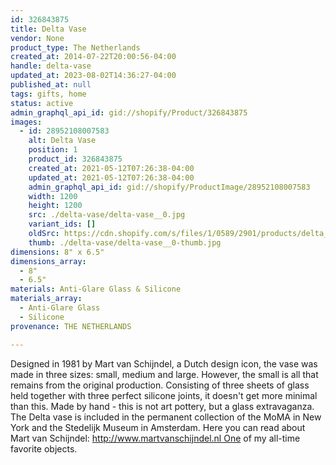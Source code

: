 ```yaml
---
id: 326843875
title: Delta Vase
vendor: None
product_type: The Netherlands
created_at: 2014-07-22T20:00:56-04:00
handle: delta-vase
updated_at: 2023-08-02T14:36:27-04:00
published_at: null
tags: gifts, home
status: active
admin_graphql_api_id: gid://shopify/Product/326843875
images:
  - id: 28952108007583
    alt: Delta Vase
    position: 1
    product_id: 326843875
    created_at: 2021-05-12T07:26:38-04:00
    updated_at: 2021-05-12T07:26:38-04:00
    admin_graphql_api_id: gid://shopify/ProductImage/28952108007583
    width: 1200
    height: 1200
    src: ./delta-vase/delta-vase__0.jpg
    variant_ids: []
    oldSrc: https://cdn.shopify.com/s/files/1/0589/2901/products/delta_vase.jpg?v=1620818798
    thumb: ./delta-vase/delta-vase__0-thumb.jpg
dimensions: 8" x 6.5"
dimensions_array:
  - 8"
  - 6.5"
materials: Anti-Glare Glass & Silicone
materials_array:
  - Anti-Glare Glass
  - Silicone
provenance: THE NETHERLANDS

---
```


Designed in 1981 by Mart van Schijndel, a Dutch design icon, the vase was made in three sizes: small, medium and large. However, the small is all that remains from the original production. Consisting of three sheets of glass held together with three perfect silicone joints, it doesn't get more minimal than this. Made by hand - this is not art pottery, but a glass extravaganza. The Delta vase is included in the permanent collection of the MoMA in New York and the Stedelijk Museum in Amsterdam. Here you can read about Mart van Schijndel: http://www.martvanschijndel.nl One of my all-time favorite objects.